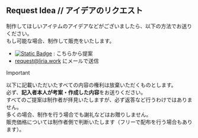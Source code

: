 ## Request Idea // アイデアのリクエスト

制作してほしいアイテムのアイデアなどがございましたら、以下の方法でお送りください。  
もし可能な場合、制作して販売をいたします。

- [![Static Badge](https://img.shields.io/badge/Issues-cccccc?style=flat-square&logo=github&labelColor=262626)](https://github.com/Liria-works/liria_graphics/issues/new?assignees=Liry24&labels=idea&projects=&template=作品アイデアの提案.md&title=作品制作に関するアイデアの提案) : こちらから提案
- request@liria.work にメールで送信


> [!IMPORTANT]
> 以下に記載いただいたすべての内容の権利は放棄いただくものとします。  
> 必ず、**記入者本人が考案・作成した内容**をお送りください。  
> すべてのご提案は制作者が拝見いたしますが、必ず返答など行うわけではありません。  
> 多くの場合、制作を行う場合でも謝礼などはお贈りしません。  
> 販売価格については制作者側で判断いたします（フリーで配布を行う場合もあります）。
